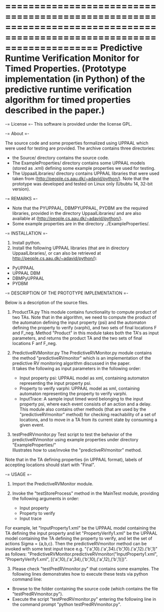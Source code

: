 ========================================================================================================================
Predictive Runtime Verification Monitor for Timed Properties.
(Prototype implementation (in Python) of the predictive runtime verification algorithm for timed properties described in the paper.) 
========================================================================================================================
-= License =-
This software is provided under the license GPL.

-= About =-

The source code and some properties formalized using UPPAAL which were used for testing are provided. 
The archive contains three directories:
- the  Source/ directory contains the source code. 
- The ExampleProperties/ directory contains some UPPAAL models (stored as .xml) defining some example properties we used for testing. 
- The UppaalLibraries/ directory contains UPPAAL libraries that were used taken from  (http://people.cs.aau.dk/~adavid/python/).
Note that the prototype was developed and tested on Linux only (Ububtu 14, 32-bit version). 

-= REMARKS =-

- Note that the PYUPPAAL, DBMPYUPPAAL, PYDBM are the required libraries, provided in the directory UppaalLibraries/ and are also available at 
 (http://people.cs.aau.dk/~adavid/python/).
- Some example properties are in the directory ../ExampleProperties/.

-= INSTALLATION =-

1. Install python.
2. Install the following UPPAAL libraries (that are in directory UppaalLibraries/, or can also be retrieved at http://people.cs.aau.dk/~adavid/python/):
- PyUPPAAL
- UPPAAL DBM
- DBMPyUPPAAL
- PYDBM

-= DESCRIPTION OF THE PROTOTYPE IMPLEMENTATION =-

Below is a description of the source files.

1. ProductTA.py
   This module contains functionality to compute product of two TAs. Note that in the algorithm, we need to compute the product of the automaton defining the input property (psi) and the 
   automaton defining the property to verify (varphi), and two sets of final locations F and F_neg. Method "Product" in this module takes both the TA's as input parameters, 
   and returns the product TA and the two sets of final locations F anf F_neg.      
   
2. PredictiveRVMonitor.py
   The PredictiveRVMonitor.py module contains the method "predictiveRVmonitor" which is an implementation of the predictive RV monitoring algorithm discussed in the paper.  
   It takes the following as input parameters in the following order:
	- Input property psi: UPPAAL model as xml, containing automaton representing the input property psi.
    - Property to verify varphi: UPPAAL model as xml, containing automaton representing the property to verify varphi.
    - InputTrace: A sample input timed word belonging to the input property psi, where each event consists of an action and a delay. 
This module also contains other methods (that are used by the "predictiveRVmonitor" method) for checking reachability of a set of locations, and to move in a TA from its current state by consuming a given event.   	

3. testPredRVmonitor.py
   Test script to test the behavior of the predictiveRVmonitor using example properties under directory "ExampleProperties/"  
   Illustrates how to use/invoke the "predictiveRVmonitor" method. 

Note that in the TA defining properties (in UPPAAL format), labels of accepting locations should start with "Final". 	


-= USAGE =-

1. Import the PredictiveRVMonitor module.

2. Invoke the "testStoreProcess" method in the MainTest module, providing the following arguments in order:
   - Input property 
   - Property to verify
   - Input trace
   
 For example, let "InputProperty1.xml" be the UPPAAL model containing the TA defining the input property and let "PropertyVerify1.xml" be the UPPAAL model containing the TA defining the property to verify, 
 and let the set of actions Sigma = {a,b,c}. 
 Then the predictiveRVmonitor method can be invoked with some test input trace e.g. "('a',10).('a',34).('b',10).('a',12).('b',1)" as follows: 
 "PredictiveRVMonitor.predictiveRVmonitor("InputProperty1.xml", "PropertyVerify1.xml", [('a',10),('a',34),('b',10),('a',12),('b',1)])".  
 
3. Please check "testPredRVmonitor.py" that contains some examples. The following lines demonstrates how to execute these tests via python command line:

 - Browse to the folder containing the source code (which contains the file "testPredRVmonitor.py").
 - Execute the script "testPredRVmonitor.py" entering the following line in the command prompt "python testPredRVmonitor.py". 


